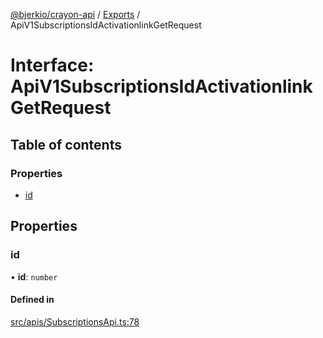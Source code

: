 [@bjerkio/crayon-api](../README.md) / [Exports](../modules.md) / ApiV1SubscriptionsIdActivationlinkGetRequest

# Interface: ApiV1SubscriptionsIdActivationlinkGetRequest

## Table of contents

### Properties

- [id](ApiV1SubscriptionsIdActivationlinkGetRequest.md#id)

## Properties

### id

• **id**: `number`

#### Defined in

[src/apis/SubscriptionsApi.ts:78](https://github.com/bjerkio/crayon-api-js/blob/22cd66d/src/apis/SubscriptionsApi.ts#L78)
